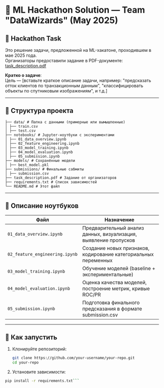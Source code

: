 # 🧠 ML Hackathon Solution — Team "DataWizards" (May 2025)

## 📄 Hackathon Task

Это решение задачи, предложенной на ML-хакатоне, проходившем в мае 2025 года.  
Организаторы предоставили задание в PDF-документе: [task_description.pdf](./task_description.pdf)

**Кратко о задаче**:  
Цель — [вставьте краткое описание задачи, например: "предсказать отток клиентов по транзакционным данным", "классифицировать объекты по спутниковым изображениям", и т.д.]

---

## 📁 Структура проекта
```
├── data/ # Папка с данными (примерные или вымышленные)
│ ├── train.csv
│ ├── test.csv
├── notebooks/ # Jupyter-ноутбуки с экспериментами
│ ├── 01_data_overview.ipynb
│ ├── 02_feature_engineering.ipynb
│ ├── 03_model_training.ipynb
│ ├── 04_model_evaluation.ipynb
│ ├── 05_submission.ipynb
├── models/ # Сохранённые модели
│ ├── best_model.pkl
├── submissions/ # Финальные сабмиты
│ ├── submission.csv
├── task_description.pdf # Задание от организаторов
├── requirements.txt # Список зависимостей
└── README.md # Этот файл
```

---

## 📓 Описание ноутбуков

| Файл | Назначение |
|------|------------|
| `01_data_overview.ipynb` | Предварительный анализ данных, визуализация, выявление пропусков |
| `02_feature_engineering.ipynb` | Создание новых признаков, кодирование категориальных переменных |
| `03_model_training.ipynb` | Обучение моделей (baseline + экспериментальные) |
| `04_model_evaluation.ipynb` | Оценка качества моделей, построение метрик, кривые ROC/PR |
| `05_submission.ipynb` | Подготовка финального предсказания в формате submission.csv |

---

## 🚀 Как запустить

1. Клонируйте репозиторий:
   ```bash
   git clone https://github.com/your-username/your-repo.git
   cd your-repo
2. Установите зависимости:
```bash 
pip install -r requirements.txt```
